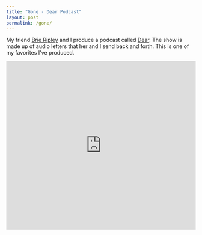 ```yaml
---
title: "Gone - Dear Podcast"
layout: post
permalink: /gone/
---
```


My friend [Brie Ripley](http://cargocollective.com/brieripley) and I produce a podcast called [Dear](https://soundcloud.com/dearpodcast/). The show is made up of audio letters that her and I send back and forth. This is one of my favorites I've produced.

<iframe width="100%" height="450" scrolling="no" frameborder="no" src="https://w.soundcloud.com/player/?url=https%3A//api.soundcloud.com/tracks/333654836&amp;auto_play=false&amp;hide_related=false&amp;show_comments=true&amp;show_user=true&amp;show_reposts=false&amp;visual=true"></iframe>